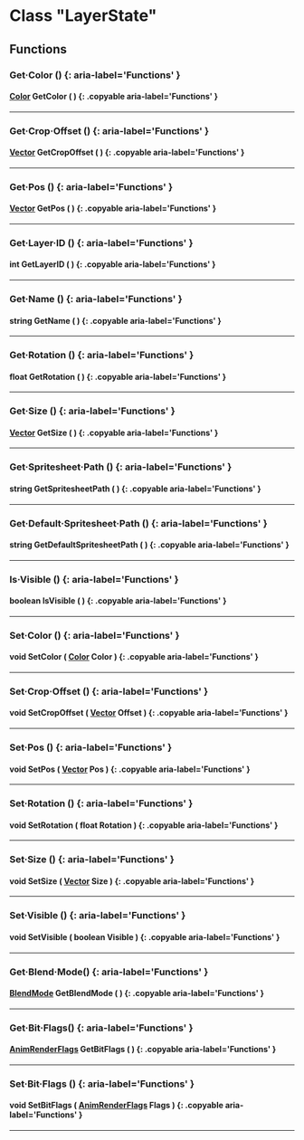 # Class "LayerState"

## Functions

### Get·Color () {: aria-label='Functions' }
#### [Color](https://wofsauge.github.io/IsaacDocs/rep/Color.html) GetColor ( ) {: .copyable aria-label='Functions' }

___
### Get·Crop·Offset () {: aria-label='Functions' }
#### [Vector](https://wofsauge.github.io/IsaacDocs/rep/Vector.html) GetCropOffset ( ) {: .copyable aria-label='Functions' }

___
### Get·Pos () {: aria-label='Functions' }
#### [Vector](https://wofsauge.github.io/IsaacDocs/rep/Vector.html) GetPos ( ) {: .copyable aria-label='Functions' }

___
### Get·Layer·ID () {: aria-label='Functions' }
#### int GetLayerID ( ) {: .copyable aria-label='Functions' }

___
### Get·Name () {: aria-label='Functions' }
#### string GetName ( ) {: .copyable aria-label='Functions' }

___
### Get·Rotation () {: aria-label='Functions' }
#### float GetRotation ( ) {: .copyable aria-label='Functions' }

___
### Get·Size () {: aria-label='Functions' }
#### [Vector](https://wofsauge.github.io/IsaacDocs/rep/Vector.html) GetSize ( ) {: .copyable aria-label='Functions' }

___
### Get·Spritesheet·Path () {: aria-label='Functions' }
#### string GetSpritesheetPath ( ) {: .copyable aria-label='Functions' }

___
### Get·Default·Spritesheet·Path () {: aria-label='Functions' }
#### string GetDefaultSpritesheetPath ( ) {: .copyable aria-label='Functions' }

___
### Is·Visible () {: aria-label='Functions' }
#### boolean IsVisible ( ) {: .copyable aria-label='Functions' }

___
### Set·Color () {: aria-label='Functions' }
#### void SetColor ( [Color](https://wofsauge.github.io/IsaacDocs/rep/Color.html) Color ) {: .copyable aria-label='Functions' }

___
### Set·Crop·Offset () {: aria-label='Functions' }
#### void SetCropOffset ( [Vector](https://wofsauge.github.io/IsaacDocs/rep/Vector.html) Offset ) {: .copyable aria-label='Functions' }

___
### Set·Pos () {: aria-label='Functions' }
#### void SetPos ( [Vector](https://wofsauge.github.io/IsaacDocs/rep/Vector.html) Pos ) {: .copyable aria-label='Functions' }

___
### Set·Rotation () {: aria-label='Functions' }
#### void SetRotation ( float Rotation ) {: .copyable aria-label='Functions' }

___
### Set·Size () {: aria-label='Functions' }
#### void SetSize ( [Vector](https://wofsauge.github.io/IsaacDocs/rep/Vector.html) Size ) {: .copyable aria-label='Functions' }

___
### Set·Visible () {: aria-label='Functions' }
#### void SetVisible ( boolean Visible ) {: .copyable aria-label='Functions' }

___
### Get·Blend·Mode() {: aria-label='Functions' }
#### [BlendMode](BlendMode.md) GetBlendMode ( ) {: .copyable aria-label='Functions' }

___
### Get·Bit·Flags() {: aria-label='Functions' }
#### [AnimRenderFlags](enums/AnimRenderFlags.md) GetBitFlags ( ) {: .copyable aria-label='Functions' }

___
### Set·Bit·Flags () {: aria-label='Functions' }
#### void SetBitFlags ( [AnimRenderFlags](enums/AnimRenderFlags.md) Flags ) {: .copyable aria-label='Functions' }

___
